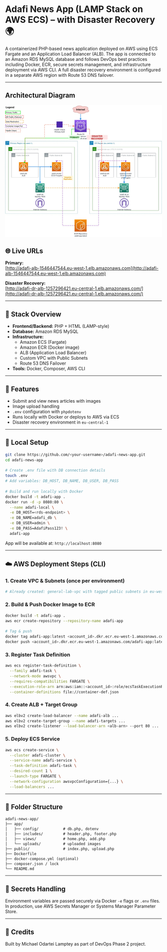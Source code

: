 
# Adafi News App (LAMP Stack on AWS ECS) – with Disaster Recovery 🌍

A containerized PHP-based news application deployed on AWS using ECS Fargate and an Application Load Balancer (ALB). The app is connected to an Amazon RDS MySQL database and follows DevOps best practices including Docker, ECR, secure secrets management, and infrastructure deployment via AWS CLI. A full disaster recovery environment is configured in a separate AWS region with Route 53 DNS failover.

---

## Architectural Diagram

![Achitectural Diagram](./screenshot/adafi_architecture_drawio.txt.jpg)

## 🌐 Live URLs

**Primary:**  
[http://adafi-alb-1546447544.eu-west-1.elb.amazonaws.com](http://adafi-alb-1546447544.eu-west-1.elb.amazonaws.com)



**Disaster Recovery:**  
[http://adafi-dr-alb-1257296421.eu-central-1.elb.amazonaws.com/](http://adafi-dr-alb-1257296421.eu-central-1.elb.amazonaws.com/)

---

## 🧱 Stack Overview

* **Frontend/Backend:** PHP + HTML (LAMP-style)
* **Database:** Amazon RDS MySQL
* **Infrastructure:**
  * Amazon ECS (Fargate)
  * Amazon ECR (Docker image)
  * ALB (Application Load Balancer)
  * Custom VPC with Public Subnets
  * Route 53 DNS Failover
* **Tools:** Docker, Composer, AWS CLI

---

## 🚀 Features

* Submit and view news articles with images
* Image upload handling
* `.env` configuration with `phpdotenv`
* Runs locally with Docker or deploys to AWS via ECS
* Disaster recovery environment in `eu-central-1`

---

## 🧪 Local Setup

```bash
git clone https://github.com/<your-username>/adafi-news-app.git
cd adafi-news-app

# Create .env file with DB connection details
touch .env
# Add variables: DB_HOST, DB_NAME, DB_USER, DB_PASS

# Build and run locally with Docker
docker build -t adafi-app .
docker run -d -p 8080:80 \
  --name adafi-local \
  -e DB_HOST=<rds-endpoint> \
  -e DB_NAME=adafi_db \
  -e DB_USER=admin \
  -e DB_PASS=AdafiPass123! \
  adafi-app
```

App will be available at: `http://localhost:8080`

---

## ☁️ AWS Deployment Steps (CLI)

### 1. Create VPC & Subnets (once per environment)

```bash
# Already created: general-lab-vpc with tagged public subnets in eu-west-1 and eu-central-1
```

### 2. Build & Push Docker Image to ECR

```bash
docker build -t adafi-app .
aws ecr create-repository --repository-name adafi-app

# Tag & push
docker tag adafi-app:latest <account_id>.dkr.ecr.eu-west-1.amazonaws.com/adafi-app:latest
docker push <account_id>.dkr.ecr.eu-west-1.amazonaws.com/adafi-app:latest
```

### 3. Register Task Definition

```bash
aws ecs register-task-definition \
  --family adafi-task \
  --network-mode awsvpc \
  --requires-compatibilities FARGATE \
  --execution-role-arn arn:aws:iam::<account_id>:role/ecsTaskExecutionRole \
  --container-definitions file://container-def.json
```

### 4. Create ALB + Target Group

```bash
aws elbv2 create-load-balancer --name adafi-alb ...
aws elbv2 create-target-group --name adafi-targets ...
aws elbv2 create-listener --load-balancer-arn <alb-arn> --port 80 ...
```

### 5. Deploy ECS Service

```bash
aws ecs create-service \
  --cluster adafi-cluster \
  --service-name adafi-service \
  --task-definition adafi-task \
  --desired-count 1 \
  --launch-type FARGATE \
  --network-configuration awsvpcConfiguration={...} \
  --load-balancers ...
```

---

## 📂 Folder Structure

```
adafi-news-app/
├── app/
│   ├── config/           # db.php, dotenv
│   ├── includes/         # header.php, footer.php
│   ├── views/            # home.php, add.php
│   └── uploads/          # uploaded images
├── public/               # index.php, upload.php
├── Dockerfile
├── docker-compose.yml (optional)
├── composer.json / lock
└── README.md
```

---

## 🔐 Secrets Handling

Environment variables are passed securely via Docker `-e` flags or `.env` files. In production, use AWS Secrets Manager or Systems Manager Parameter Store.

---

## 📘 Credits

Built by Michael Odartei Lamptey as part of DevOps Phase 2 project.
